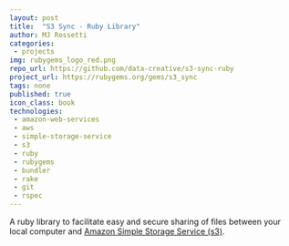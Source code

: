 ```yaml
---
layout: post
title:  "S3 Sync - Ruby Library"
author: MJ Rossetti
categories:
 - projects
img: rubygems_logo_red.png
repo_url: https://github.com/data-creative/s3-sync-ruby
project_url: https://rubygems.org/gems/s3_sync
tags: none
published: true
icon_class: book
technologies:
 - amazon-web-services
 - aws
 - simple-storage-service
 - s3
 - ruby
 - rubygems
 - bundler
 - rake
 - git
 - rspec
---
```


A ruby library to facilitate easy and secure sharing of files between your local computer and [Amazon Simple Storage Service (s3)](http://aws.amazon.com/s3/).
